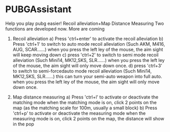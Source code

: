 # PUBGAssistant
Help you play pubg easier! Recoil alleviation+Map Distance Measuring
Two functions are developed now. More are coming

1. Recoil alleviation
		a) Press 'ctrl+enter' to activate the recoil alleviation
		b) Press 'ctrl+1' to switch to auto mode recoil alleviation (Such AKM, M416, AUG, SCAR......)
          when you press the left ley of the mouse, the aim sight will keep moving down
		c) press 'ctrl+2' to switch to semi mode recoil alleviation (Such Mini14, MK12,SKS, SLR......)
          when you press the left ley of the mouse, the aim sight will only move down once.
		d) press 'ctrl+3' to switch to semi-forcedauto mode recoil alleviation (Such Mini14, MK12,SKS, SLR......)
          this can turn your semi-auto weapon into full auto. when you press the left ley of the mouse, the aim sight will only move down once.
          
2. Map distance measuring
    a) Press 'ctrl+l' to activate or deactivate the matching mode
        when the matching mode is on, click 2 points on the map (as the matching scale for 100m, usually a small block)
    b) Press 'ctrl+p' to activate or deactivate the measuring mode
        when the measuring mode is on, click 2 points on the map, the distance will show in the pop
    
